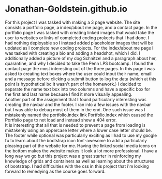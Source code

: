 # Jonathan-Goldstein.github.io

For this project I was tasked with making a 3 page website.  The site consists a portfolio page, a index/about me page, and a contact page.
In the portfolio page I was tasked with creating linked images that would take the user to websites or links of completed coding prokects that I had done.  I had nothing deployable
so I instead added placeholder images that will be updated as I complete new coding projects.  For the index/about me page I was tasked with creating a bio and adding a headshot,
which I did.  I additionally added a picture of my dog Schnitzel and a paragraph about her, quarantine, and why I decided to take the Penn LPS bootcamp.
I found the contact page the most interesting out of the three pages.   In this page i was asked to creating text boxes where the user could input their name, email and a message 
before clicking a submit button to log the data (which at this point is hypothetical bc it wasn't part of the homework.)  I decided to separate the name text box into two columns 
and have a specific box for the first and last name because I find it more visually appealing.  
Another part of the assignment that I found particularly interesting was creating the navbar and the footer.  I ran into a few issues with the navbar but I was able to debug most
of them in the end.  One such issue was I mistakenly named the portfolio.index link Portfolio.index which caused the Portfolio page to not load and instead show a 404 error.  
It is interesting that all that is needed to prevent a page from loading is mistakenly using an uppercase letter where a lower case letter should be.  The footer while optional
was particularly exciting as I had to use my google fu to learn about the bootstrap icon font-awesome to add a particularly pleasing part of the website for me.  Having the 
linked social media icons on the bottom makes the website makes it look a lot more professional.  I have a long way wo go but this project was a great starter in reinforcing
my knowledge of grids and containers aa well as learning about the structures of bootstrap.  I had difficulties with the css in this project that i'm looking forward to 
remedying as the course goes forward.
